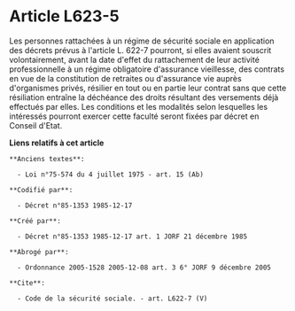 # Article L623-5

Les personnes rattachées à un régime de sécurité sociale en application des décrets prévus à l'article L. 622-7 pourront, si
elles avaient souscrit volontairement, avant la date d'effet du rattachement de leur activité professionnelle à un régime
obligatoire d'assurance vieillesse, des contrats en vue de la constitution de retraites ou d'assurance vie auprès
d'organismes privés, résilier en tout ou en partie leur contrat sans que cette résiliation entraîne la déchéance des droits
résultant des versements déjà effectués par elles. Les conditions et les modalités selon lesquelles les intéressés pourront
exercer cette faculté seront fixées par décret en Conseil d'Etat.

**Liens relatifs à cet article**

	**Anciens textes**:

	  - Loi n°75-574 du 4 juillet 1975 - art. 15 (Ab)

	**Codifié par**:

	  - Décret n°85-1353 1985-12-17

	**Créé par**:

	  - Décret n°85-1353 1985-12-17 art. 1 JORF 21 décembre 1985

	**Abrogé par**:

	  - Ordonnance 2005-1528 2005-12-08 art. 3 6° JORF 9 décembre 2005

	**Cite**:

	  - Code de la sécurité sociale. - art. L622-7 (V)
